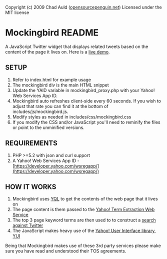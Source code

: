 Copyright (c) 2009 Chad Auld ([opensourcepenguin.net](http://opensourcepenguin.net))
Licensed under the MIT license
 
# Mockingbird README #

A JavaScript Twitter widget that displays related tweets based on the content of 
the page it lives on.  Here is a [live demo](http://opensourcepenguin.net/experiments/mockingbird/).

## SETUP ##

1.  Refer to index.html for example usage
2.  The mockingbird div is the main HTML snippet
3.  Update the YAID variable in mockingbird_proxy.php with 
    your Yahoo! Web Services App ID.
4.  Mockingbird auto refreshes client-side every 60 seconds.  If 
    you wish to adjust that rate you can find it at the 
    bottom of includes/js/mockingbird.js.
5.  Modify styles as needed in includes/css/mockingbird.css
6.  If you modify the CSS and/or JavaScript you'll need to
    reminify the files or point to the unminified versions.

## REQUIREMENTS ##
1.  PHP >=5.2 with json and curl support
2.  A Yahoo! Web Services App ID - [https://developer.yahoo.com/wsregapp/](https://developer.yahoo.com/wsregapp/)

## HOW IT WORKS ##

1.  Mockingbird uses [YQL](http://developer.yahoo.com/yql/) to get the contents of the 
    web page that it lives on
2.  The page content is them passed to the [Yahoo! Term Extraction Web 
    Service](http://developer.yahoo.com/search/content/V1/termExtraction.html)
3.  The top 3 page keyword terms are then used to to construct a [search 
    against Twitter](http://apiwiki.twitter.com/Twitter-API-Documentation)
4.  The JavaScript makes heavy use of the [Yahoo! User Interface 
    library, YUI](http://developer.yahoo.com/yui/)

Being that Mockingbird makes use of these 3rd party services please make sure you 
have read and understood their TOS agreements.